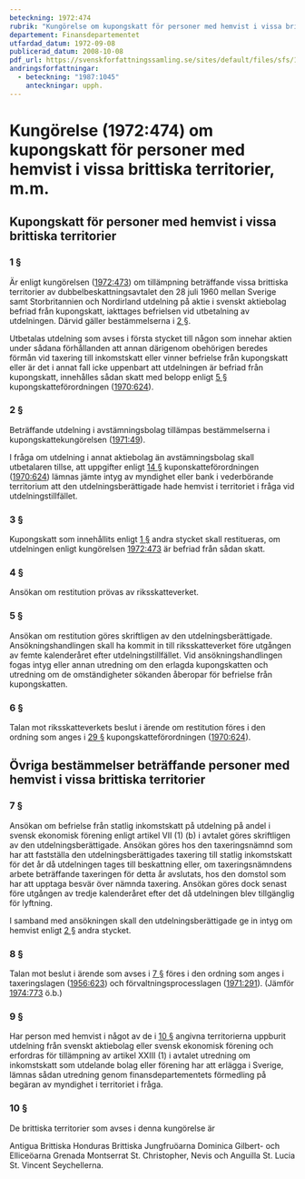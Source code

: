 ```yaml
---
beteckning: 1972:474
rubrik: "Kungörelse om kupongskatt för personer med hemvist i vissa brittiska territorier, m.m."
departement: Finansdepartementet
utfardad_datum: 1972-09-08
publicerad_datum: 2008-10-08
pdf_url: https://svenskforfattningssamling.se/sites/default/files/sfs/1972-09/SFS1972-474.pdf
andringsforfattningar:
  - beteckning: "1987:1045"
    anteckningar: upph.
---
```


# Kungörelse (1972:474) om kupongskatt för personer med hemvist i vissa brittiska territorier, m.m.

## Kupongskatt för personer med hemvist i vissa brittiska  territorier

### 1 §

Är enligt kungörelsen ([1972:473](https://selex.se/eli/sfs/1972/473)) om tillämpning beträffande vissa brittiska territorier av dubbelbeskattningsavtalet den 28 juli 1960 mellan Sverige samt Storbritannien och Nordirland utdelning på aktie i svenskt aktiebolag befriad från kupongskatt, iakttages befrielsen vid utbetalning av utdelningen. Därvid gäller bestämmelserna i [2 §](#2).

Utbetalas utdelning som avses i första stycket till någon som innehar aktien under sådana förhållanden att annan därigenom obehörigen  beredes förmån vid taxering till inkomstskatt eller vinner befrielse  från kupongskatt eller är det i annat fall icke uppenbart att  utdelningen är befriad från kupongskatt, innehålles sådan skatt med  belopp enligt [5 §](#5) kupongskatteförordningen ([1970:624](https://selex.se/eli/sfs/1970/624)).

### 2 §

Beträffande utdelning i avstämningsbolag tillämpas bestämmelserna  i kupongskattekungörelsen ([1971:49](https://selex.se/eli/sfs/1971/49)).

I fråga om utdelning i annat aktiebolag än avstämningsbolag skall utbetalaren tillse, att uppgifter enligt [14 §](#14) kuponskatteförordningen ([1970:624](https://selex.se/eli/sfs/1970/624)) lämnas jämte intyg av myndighet eller bank i vederbörande territorium att den utdelningsberättigade hade hemvist i territoriet i fråga vid utdelningstillfället.

### 3 §

Kupongskatt som innehållits enligt [1 §](#1) andra stycket skall restitueras, om utdelningen enligt kungörelsen [1972:473](https://selex.se/eli/sfs/1972/473) är befriad  från sådan skatt.

### 4 §

Ansökan om restitution prövas av riksskatteverket.

### 5 §

Ansökan om restitution göres skriftligen av den utdelningsberättigade. Ansökningshandlingen skall ha kommit in till riksskatteverket före utgången av femte kalenderåret efter utdelningstillfället. Vid ansökningshandlingen fogas intyg eller annan utredning om den erlagda kupongskatten och utredning om de omständigheter sökanden åberopar för befrielse från kupongskatten.

### 6 §

Talan mot riksskatteverkets beslut i ärende om restitution föres i den ordning som anges i [29 §](#29) kupongskatteförordningen ([1970:624](https://selex.se/eli/sfs/1970/624)).

## Övriga bestämmelser beträffande personer med hemvist i vissa brittiska territorier

### 7 §

Ansökan om befrielse från statlig inkomstskatt på utdelning på andel i svensk ekonomisk förening enligt artikel VII (1) (b) i avtalet göres skriftligen av den utdelningsberättigade. Ansökan göres hos den taxeringsnämnd som har att fastställa den utdelningsberättigades taxering till statlig inkomstskatt för det år då utdelningen tages  till beskattning eller, om taxeringsnämndens arbete beträffande  taxeringen för detta år avslutats, hos den domstol som har att upptaga besvär över nämnda taxering. Ansökan göres dock senast före utgången  av tredje kalenderåret efter det då utdelningen blev tillgänglig för  lyftning.

I samband med ansökningen skall den utdelningsberättigade ge in intyg om hemvist enligt [2 §](#2) andra stycket.

### 8 §

Talan mot beslut i ärende som avses i [7 §](#7) föres i den ordning som anges i taxeringslagen ([1956:623](https://selex.se/eli/sfs/1956/623)) och förvaltningsprocesslagen ([1971:291](https://selex.se/eli/sfs/1971/291)). (Jämför [1974:773](https://selex.se/eli/sfs/1974/773) ö.b.)

### 9 §

Har person med hemvist i något av de i [10 §](#10) angivna territorierna uppburit utdelning från svenskt aktiebolag eller svensk ekonomisk förening och erfordras för tillämpning av artikel XXIII (1) i avtalet utredning om inkomstskatt som utdelande bolag eller förening har att erlägga i Sverige, lämnas sådan utredning genom finansdepartementets förmedling på begäran av myndighet i territoriet i fråga.

### 10 §

De brittiska territorier som avses i denna kungörelse är

Antigua Brittiska Honduras Brittiska Jungfruöarna Dominica Gilbert- och Elliceöarna Grenada Montserrat St. Christopher, Nevis och Anguilla St. Lucia St. Vincent Seychellerna.